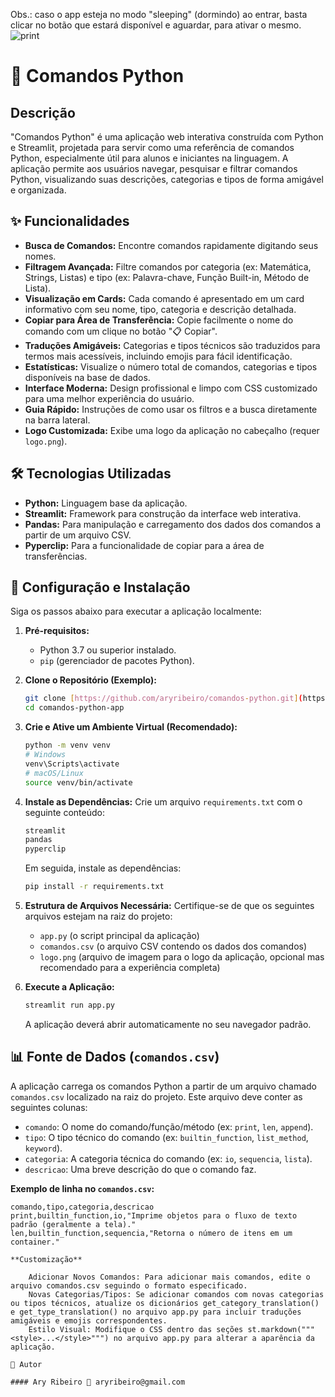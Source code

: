 Obs.: caso o app esteja no modo "sleeping" (dormindo) ao entrar, basta clicar no botão que estará disponível e aguardar, para ativar o mesmo. 
![print](https://github.com/user-attachments/assets/970c11b4-0bbb-4971-a30f-43892a1317f5)

# 🐍 Comandos Python

## Descrição

"Comandos Python" é uma aplicação web interativa construída com Python e Streamlit, projetada para servir como uma referência de comandos Python, especialmente útil para alunos e iniciantes na linguagem. A aplicação permite aos usuários navegar, pesquisar e filtrar comandos Python, visualizando suas descrições, categorias e tipos de forma amigável e organizada.

## ✨ Funcionalidades

* **Busca de Comandos:** Encontre comandos rapidamente digitando seus nomes.
* **Filtragem Avançada:** Filtre comandos por categoria (ex: Matemática, Strings, Listas) e tipo (ex: Palavra-chave, Função Built-in, Método de Lista).
* **Visualização em Cards:** Cada comando é apresentado em um card informativo com seu nome, tipo, categoria e descrição detalhada.
* **Copiar para Área de Transferência:** Copie facilmente o nome do comando com um clique no botão "📋 Copiar".
* **Traduções Amigáveis:** Categorias e tipos técnicos são traduzidos para termos mais acessíveis, incluindo emojis para fácil identificação.
* **Estatísticas:** Visualize o número total de comandos, categorias e tipos disponíveis na base de dados.
* **Interface Moderna:** Design profissional e limpo com CSS customizado para uma melhor experiência do usuário.
* **Guia Rápido:** Instruções de como usar os filtros e a busca diretamente na barra lateral.
* **Logo Customizada:** Exibe uma logo da aplicação no cabeçalho (requer `logo.png`).

## 🛠️ Tecnologias Utilizadas

* **Python:** Linguagem base da aplicação.
* **Streamlit:** Framework para construção da interface web interativa.
* **Pandas:** Para manipulação e carregamento dos dados dos comandos a partir de um arquivo CSV.
* **Pyperclip:** Para a funcionalidade de copiar para a área de transferências.

## 🚀 Configuração e Instalação

Siga os passos abaixo para executar a aplicação localmente:

1.  **Pré-requisitos:**
    * Python 3.7 ou superior instalado.
    * `pip` (gerenciador de pacotes Python).

2.  **Clone o Repositório (Exemplo):**
    ```bash
    git clone [https://github.com/aryribeiro/comandos-python.git](https://github.com/aryribeiro/comandos-python.git)
    cd comandos-python-app
    ```

3.  **Crie e Ative um Ambiente Virtual (Recomendado):**
    ```bash
    python -m venv venv
    # Windows
    venv\Scripts\activate
    # macOS/Linux
    source venv/bin/activate
    ```

4.  **Instale as Dependências:**
    Crie um arquivo `requirements.txt` com o seguinte conteúdo:
    ```txt
    streamlit
    pandas
    pyperclip
    ```
    Em seguida, instale as dependências:
    ```bash
    pip install -r requirements.txt
    ```

5.  **Estrutura de Arquivos Necessária:**
    Certifique-se de que os seguintes arquivos estejam na raiz do projeto:
    * `app.py` (o script principal da aplicação)
    * `comandos.csv` (o arquivo CSV contendo os dados dos comandos)
    * `logo.png` (arquivo de imagem para o logo da aplicação, opcional mas recomendado para a experiência completa)

6.  **Execute a Aplicação:**
    ```bash
    streamlit run app.py
    ```
    A aplicação deverá abrir automaticamente no seu navegador padrão.

## 📊 Fonte de Dados (`comandos.csv`)

A aplicação carrega os comandos Python a partir de um arquivo chamado `comandos.csv` localizado na raiz do projeto. Este arquivo deve conter as seguintes colunas:

* `comando`: O nome do comando/função/método (ex: `print`, `len`, `append`).
* `tipo`: O tipo técnico do comando (ex: `builtin_function`, `list_method`, `keyword`).
* `categoria`: A categoria técnica do comando (ex: `io`, `sequencia`, `lista`).
* `descricao`: Uma breve descrição do que o comando faz.

**Exemplo de linha no `comandos.csv`:**
```csv
comando,tipo,categoria,descricao
print,builtin_function,io,"Imprime objetos para o fluxo de texto padrão (geralmente a tela)."
len,builtin_function,sequencia,"Retorna o número de itens em um container."

**Customização**

    Adicionar Novos Comandos: Para adicionar mais comandos, edite o arquivo comandos.csv seguindo o formato especificado.
    Novas Categorias/Tipos: Se adicionar comandos com novas categorias ou tipos técnicos, atualize os dicionários get_category_translation() e get_type_translation() no arquivo app.py para incluir traduções amigáveis e emojis correspondentes.
    Estilo Visual: Modifique o CSS dentro das seções st.markdown("""<style>...</style>""") no arquivo app.py para alterar a aparência da aplicação.

👤 Autor

#### Ary Ribeiro 📧 aryribeiro@gmail.com
